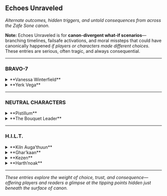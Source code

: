 ## **Echoes Unraveled**  
_Alternate outcomes, hidden triggers, and untold consequences from across the Zafe Sone canon._

**Note:** Echoes Unraveled is for **canon-divergent what-if scenarios**—branching timelines, failsafe activations, and moral missteps that could have canonically happened *if players or characters made different choices.* These entries are serious, often tragic, and always consequential.

---

### **BRAVO-7**

<details>
<summary>**Vanessa Winterfield**</summary>

#### *Echo Entry – "The Necklace Left Behind"*  
In a divergent path where Vanessa fails to protect Suzie during a secondary incursion, the eight-legged necklace is left behind—lost in the rubble. Days later, it reappears in the hands of a Threadling she didn’t summon. She never speaks of it again.

</details>

<details>
<summary>**Yerk Vega**</summary>

#### *Echo Entry – "The Gambler’s Grief"*  
If Vega pushes too far during a covert mission and sacrifices his Ghost for the objective, it permanently disables his subclass connection. He still rolls dice, but only to feel something.

</details>

---

### **NEUTRAL CHARACTERS**

<details>
<summary>**Pistillum**</summary>

#### *Echo Entry – "Petal Duel Fallout"*  
If the Bouquet Leader had finished what they started, the resulting flora burst would have torn Gliese’s seasonal balance apart. Glenndale would be caught in eternal bloom—and decay.

</details>

<details>
<summary>**The Bouquet Leader**</summary>

#### *Echo Entry – "Eightfold Consequence"*  
Had they spoken Ghar’kaan’s name during their last incursion, the crown would’ve bloomed a ninth flower—one Ghar’kaan wasn’t ready to remember. Her entire soulstate would've destabilized.

</details>

---

### **H.I.L.T.**

<details>
<summary>**Kiln Auga’thuun**</summary>

#### *Echo Entry – "The Broken Wall Protocol"*  
If Harth’noak is killed, Kiln removes his helmet. His silence breaks, and his control fails. What follows is not rage—it’s inevitability. He activates the Broken Wall Protocol, and the Chamber of Scars is born.

</details>

<details>
<summary>**Ghar’kaan**</summary>

#### *Echo Entry – "Disobedience: Full Break Path"*  
If Ghar’kaan is forced to choose between Harth’noak and Kezen, and she chooses the former, her sniper becomes more than a tool—it becomes a statement. One shot. One fracture. H.I.L.T. splinters.

</details>

<details>
<summary>**Kezen**</summary>

#### *Echo Entry – "Unspoken Contingency"*  
She knew Kiln might fracture. She wrote the seal, forged the plan. But if she had revealed it to him, would he have resisted the fall? Or would knowing he had a failsafe have broken him faster?

</details>

<details>
<summary>**Harth’noak**</summary>

#### *Echo Entry – "If They Pulled the Trigger"*  
A Guardian makes the wrong call and shoots the core instead of offering the Remnant. Harth erupts. The emotional bomb goes off—not in hate, but in heartbreak. The only ones left standing are those who never doubted him.

</details>

---

_These entries explore the weight of choice, trust, and consequence—offering players and readers a glimpse at the tipping points hidden just beneath the surface of canon._

